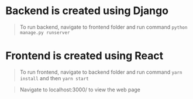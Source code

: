 # Backend is created using Django

> To run backend, navigate to frontend folder and run command ```python manage.py runserver```



# Frontend is created using React

> To run frontend, navigate to backend folder and run command ```yarn install``` and then ```yarn start```

> Navigate to localhost:3000/ to view the web page
 


